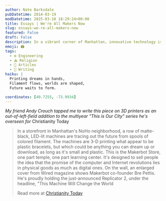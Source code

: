 ```yaml
---
author: Nate Barksdale
pubDatetime: 2014-03-19
modDatetime: 2025-03-10 18:29:24+00:00
title: Essays | We're All Makers Now
slug: essays-we-re-all-makers-now
featured: False
draft: False
description: In a vibrant corner of Manhattan, innovative technology is merging creativity and community.
emoji: 🖨️
tags:
  - ⚙️ Engineering
  - ⛪ Religion
  - 📖 Articles
  - 📝 Writing
haiku: |
  Printing dreams in hands,  
  Filament flows, worlds are shaped,  
  Future waits to form.

coordinates: [40.7255, -73.9934]
---
```


_My friend Andy Crouch tapped me to write this piece on 3D printers as an out-of-left-field addition to the multiyear "This is Our City" series he's overseen for_ Christianity Today

> In a storefront in Manhattan's NoHo neighborhood, a row of matte-black, LED-lit machines are tracing out the future from spools of colored filament. The machines are 3-D printing what appear to be plastic bracelets, but which could be anything you can dream up or download, as long as it's small and plastic. This is the Makerbot Store, one part temple, one part learning center. It's designed to sell people the idea that the promise of the computer and Internet revolutions lies in physical goods as much as digital ones. On the wall, an enlarged cover from Wired magazine shows Makerbot co-founder Bre Pettis. He's proudly holding the just-announced Replicator 2, under the headline, "This Machine Will Change the World
>
> Read more at [Christianity Today](http://www.christianitytoday.com/thisisourcity/7thcity/makers.html)
